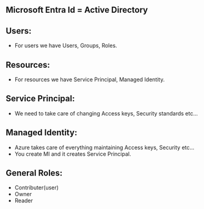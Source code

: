 Microsoft Entra Id = Active Directory
--

Users:
--
* For users we have Users, Groups, Roles.

Resources:
--
* For resources we have Service Principal, Managed Identity.

Service Principal:
--
* We need to take care of changing Access keys, Security standards etc...

Managed Identity:
--
* Azure takes care of everything maintaining Access keys, Security etc...
* You create MI and it creates Service Principal.

General Roles:
--
* Contributer(user)
* Owner
* Reader

